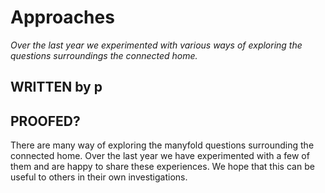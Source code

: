 # Approaches

_Over the last year we experimented with various ways of exploring the questions surroundings the connected home._

## WRITTEN by p
## PROOFED?

There are many way of exploring the manyfold questions surrounding the connected home. Over the last year we have experimented with a few of them and are happy to share these experiences. We hope that this can be useful to others in their own investigations.
